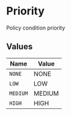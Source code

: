 # Priority

Policy condition priority


## Values

| Name     | Value    |
| -------- | -------- |
| `NONE`   | NONE     |
| `LOW`    | LOW      |
| `MEDIUM` | MEDIUM   |
| `HIGH`   | HIGH     |